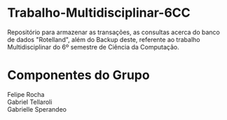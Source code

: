 # Trabalho-Multidisciplinar-6CC
Repositório para armazenar as transações, as consultas acerca do banco de dados "Rotelland", além do Backup deste, referente ao trabalho Multidisciplinar do 6º semestre de Ciência da Computação.


# Componentes do Grupo
Felipe Rocha<br>
Gabriel Tellaroli<br>
Gabrielle Sperandeo
